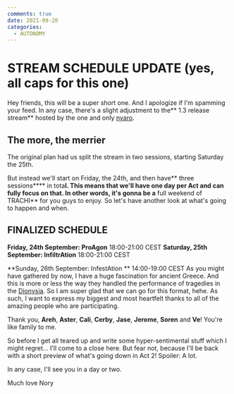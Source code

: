 ```yaml
---
comments: true
date: 2021-09-20
categories:
  - AUTONOMY
---
```


# STREAM SCHEDULE UPDATE (yes, all caps for this one)

Hey friends,
this will be a super short one.
And I apologize if I'm spamming your feed.
In any case, there's a slight adjustment to the** 1.3 release stream** hosted by the one and only [nyaro](https://www.twitch.tv/nyaro).
## The more, the merrier
The original plan had us split the stream in two sessions, starting Saturday the 25th.

But instead we'll start on Friday, the 24th, and then have** three sessions**** in tota**l.
This means that we'll have **one day per Act** and can fully focus on that.
In other words, it's gonna be a** full weekend of TRACHI** for you guys to enjoy.
So let's have another look at what's going to happen and when.

## FINALIZED SCHEDULE
**Friday, 24th September: ProAgon**
18:00-21:00 CEST
**Saturday, 25th September: InfiltrAtion** 
18:00-21:00 CEST 

**Sunday, 26th September: InfestAtion
** 14:00-19:00 CEST
As you might have gathered by now, I have a huge fascination for ancient Greece.
And this is more or less the way they handled the performance of tragedies in the [Dionysia](https://en.wikipedia.org/wiki/Dionysia).
So I am super glad that we can go for this format, hehe.
As such, I want to express my biggest and most heartfelt thanks to all of the amazing people who are participating.

Thank you, **Areh**, **Aster**, **Cali**, **Cerby**, **Jase**, **Jerome**, **Soren** and **Ve**!
You're like family to me.

So before I get all teared up and write some hyper-sentimental stuff which I might regret...
I'll come to a close here.
But fear not, because I'll be back with a short preview of what's going down in Act 2!
Spoiler: A lot.

In any case, I'll see you in a day or two.

Much love
Nory
